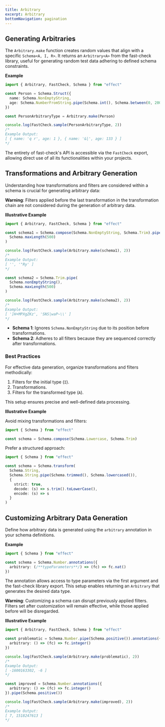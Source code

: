 ```yaml
---
title: Arbitrary
excerpt: Arbitrary
bottomNavigation: pagination
---
```


## Generating Arbitraries

The `Arbitrary.make` function creates random values that align with a specific `Schema<A, I, R>`. It returns an `Arbitrary<A>` from the fast-check library, useful for generating random test data adhering to defined schema constraints.

**Example**

```ts
import { Arbitrary, FastCheck, Schema } from "effect"

const Person = Schema.Struct({
  name: Schema.NonEmptyString,
  age: Schema.NumberFromString.pipe(Schema.int(), Schema.between(0, 200))
})

const PersonArbitraryType = Arbitrary.make(Person)

console.log(FastCheck.sample(PersonArbitraryType, 2))
/*
Example Output:
[ { name: 'q r', age: 1 }, { name: '&|', age: 133 } ]
*/
```

The entirety of fast-check's API is accessible via the `FastCheck` export, allowing direct use of all its functionalities within your projects.

## Transformations and Arbitrary Generation

Understanding how transformations and filters are considered within a schema is crucial for generating arbitrary data:

**Warning**: Filters applied before the last transformation in the transformation chain are not considered during the generation of arbitrary data.

**Illustrative Example**

```ts
import { Arbitrary, FastCheck, Schema } from "effect"

const schema1 = Schema.compose(Schema.NonEmptyString, Schema.Trim).pipe(
  Schema.maxLength(500)
)

console.log(FastCheck.sample(Arbitrary.make(schema1), 2))
/*
Example Output:
[ '', '"Ry' ]
*/

const schema2 = Schema.Trim.pipe(
  Schema.nonEmptyString(),
  Schema.maxLength(500)
)

console.log(FastCheck.sample(Arbitrary.make(schema2), 2))
/*
Example Output:
[ ']H+MPXgZKz', 'SNS|waP~\\' ]
*/
```

- **Schema 1**: Ignores `Schema.NonEmptyString` due to its position before transformations.
- **Schema 2**: Adheres to all filters because they are sequenced correctly after transformations.

### Best Practices

For effective data generation, organize transformations and filters methodically:

1. Filters for the initial type (`I`).
2. Transformations.
3. Filters for the transformed type (`A`).

This setup ensures precise and well-defined data processing.

**Illustrative Example**

Avoid mixing transformations and filters:

```ts
import { Schema } from "effect"

const schema = Schema.compose(Schema.Lowercase, Schema.Trim)
```

Prefer a structured approach:

```ts
import { Schema } from "effect"

const schema = Schema.transform(
  Schema.String,
  Schema.String.pipe(Schema.trimmed(), Schema.lowercased()),
  {
    strict: true,
    decode: (s) => s.trim().toLowerCase(),
    encode: (s) => s
  }
)
```

## Customizing Arbitrary Data Generation

Define how arbitrary data is generated using the `arbitrary` annotation in your schema definitions.

**Example**

```ts
import { Schema } from "effect"

const schema = Schema.Number.annotations({
  arbitrary: (/**typeParameters**/) => (fc) => fc.nat()
})
```

The annotation allows access to type parameters via the first argument and the fast-check library export. This setup enables returning an `Arbitrary` that generates the desired data type.

**Warning**: Customizing a schema can disrupt previously applied filters. Filters set after customization will remain effective, while those applied before will be disregarded.

**Illustrative Example**

```ts
import { Arbitrary, FastCheck, Schema } from "effect"

const problematic = Schema.Number.pipe(Schema.positive()).annotations({
  arbitrary: () => (fc) => fc.integer()
})

console.log(FastCheck.sample(Arbitrary.make(problematic), 2))
/*
Example Output:
[ -1600163302, -6 ]
*/

const improved = Schema.Number.annotations({
  arbitrary: () => (fc) => fc.integer()
}).pipe(Schema.positive())

console.log(FastCheck.sample(Arbitrary.make(improved), 2))
/*
Example Output:
[ 7, 1518247613 ]
*/
```